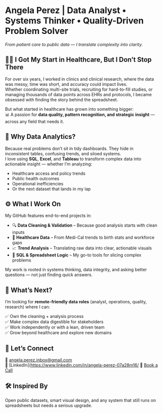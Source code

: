 # Angela Perez | Data Analyst • Systems Thinker • Quality-Driven Problem Solver  
*From patient care to public data — I translate complexity into clarity.*

## 👩‍⚕️ I Got My Start in Healthcare, But I Don’t Stop There  
For over six years, I worked in clinics and clinical research, where the data was messy, time was short, and accuracy could impact lives.  
Whether coordinating multi-site trials, recruiting for hard-to-fill studies, or managing thousands of data points across EHRs and protocols, I became obsessed with finding the story behind the spreadsheet.

But what started in healthcare has grown into something bigger:  
📊 A passion for **data quality, pattern recognition, and strategic insight** — across any field that needs it.

## 🧠 Why Data Analytics?  
Because real problems don’t sit in tidy dashboards. They hide in inconsistent tables, confusing trends, and siloed systems.  
I love using **SQL**, **Excel**, and **Tableau** to transform complex data into actionable insight — whether I’m analyzing:

- Healthcare access and policy trends  
- Public health outcomes  
- Operational inefficiencies  
- Or the next dataset that lands in my lap

## ⚙️ What I Work On  
My GitHub features end-to-end projects in:

- 🔍 **Data Cleaning & Validation** – Because good analysis starts with clean inputs  
- 🏥 **Healthcare Data** – From Medi-Cal trends to birth stats and workforce gaps  
- 📈 **Trend Analysis** – Translating raw data into clear, actionable visuals  
- 📂 **SQL & Spreadsheet Logic** – My go-to tools for slicing complex problems  

My work is rooted in systems thinking, data integrity, and asking better questions — not just finding quick answers.

## 🚀 What’s Next?  
I’m looking for **remote-friendly data roles** (analyst, operations, quality, research) where I can:

✅ Own the cleaning + analysis process  
✅ Make complex data digestible for stakeholders  
✅ Work independently or with a lean, driven team  
✅ Grow beyond healthcare and explore new domains  

## 💬 Let’s Connect  
📧 angela.perez.inbox@gmail.com  
🔗 [LinkedIn](https://www.linkedin.com/in/angela-perez-07a28m16/
📅 [Book a Call](https://calendly.com/angela-perez-inbox)

## 🛠️ Inspired By  
Open public datasets, smart visual design, and any system that still runs on spreadsheets but needs a serious upgrade.
